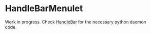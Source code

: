 HandleBarMenulet
================

Work in progress. Check [HandleBar](https://github.com/yo-han/HandleBar) for the necessary python daemon code.
